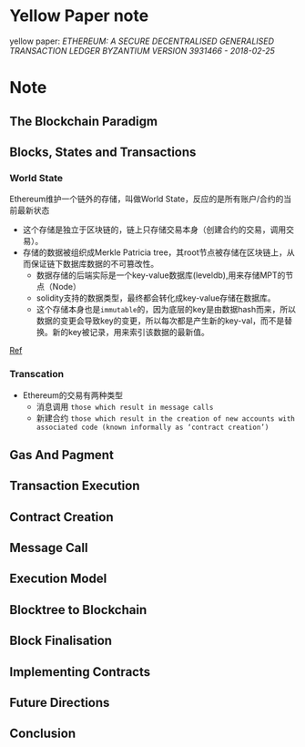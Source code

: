 # Yellow Paper note
yellow paper: _ETHEREUM: A SECURE DECENTRALISED GENERALISED TRANSACTION LEDGER BYZANTIUM VERSION 3931466 - 2018-02-25_

# Note
## The Blockchain Paradigm

## Blocks, States and Transactions

### World State
Ethereum维护一个链外的存储，叫做World State，反应的是所有账户/合约的当前最新状态
- 这个存储是独立于区块链的，链上只存储交易本身（创建合约的交易，调用交易）。
- 存储的数据被组织成Merkle Patricia tree，其root节点被存储在区块链上，从而保证链下数据库数据的不可篡改性。
	- 数据存储的后端实际是一个key-value数据库(leveldb),用来存储MPT的节点（Node）
	- solidity支持的数据类型，最终都会转化成key-value存储在数据库。
	- 这个存储本身也是`immutable`的，因为底层的key是由数据hash而来，所以数据的变更会导致key的变更，所以每次都是产生新的key-val，而不是替换。新的key被记录，用来索引该数据的最新值。

[Ref](https://medium.com/aigang-network/how-to-read-ethereum-contract-storage-44252c8af925)

### Transcation
- Ethereum的交易有两种类型
	- 消息调用 `those which result in message calls`
	- 新建合约 `those which result in the creation of new accounts with associated code (known informally as ‘contract creation’)`

## Gas And Pagment

## Transaction Execution

## Contract Creation

## Message Call

## Execution Model

## Blocktree to Blockchain

## Block Finalisation

## Implementing Contracts

## Future Directions

## Conclusion
